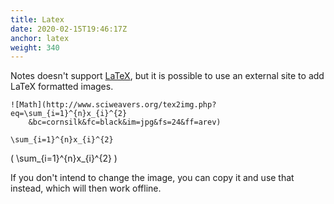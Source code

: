 ```yaml
---
title: Latex
date: 2020-02-15T19:46:17Z
anchor: latex
weight: 340
---
```


Notes doesn't support [LaTeX](https://en.wikipedia.org/wiki/LaTeX),
but it is possible to use an external site to add LaTeX formatted
images.

    ![Math](http://www.sciweavers.org/tex2img.php?eq=\sum_{i=1}^{n}x_{i}^{2}
        &bc=cornsilk&fc=black&im=jpg&fs=24&ff=arev)

    \sum_{i=1}^{n}x_{i}^{2}

\(
\sum_{i=1}^{n}x_{i}^{2}
\)

If you don't intend to change the image, you can copy it and use that
instead, which will then work offline.
